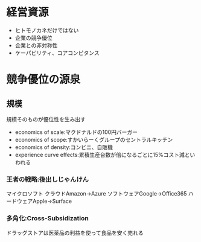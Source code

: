 # 経営資源
- ヒトモノカネだけではない
- 企業の競争優位
- 企業との非対称性
- ケーパビリティ、コアコンピタンス

# 競争優位の源泉
## 規模
規模そのものが優位性を生み出す
- economics of scale:マクドナルドの100円バーガー
- economics of scope:すかいらーくグループのセントラルキッチン
- economics of density:コンビニ、自販機
- experience curve effects:累積生産台数が倍になるごとに15%コスト減といわれる

### 王者の戦略:後出しじゃんけん
マイクロソフト
クラウドAmazon→Azure
ソフトウェアGoogle→Office365
ハードウェアApple→Surface

### 多角化:Cross-Subsidization
ドラッグストアは医薬品の利益を使って食品を安く売れる

